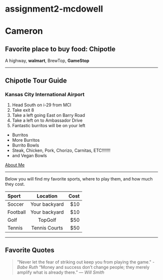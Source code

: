 # assignment2-mcdowell

# Cameron

## Favorite place to buy food: **Chipotle**

A highway, **walmart**, BrewTop, **GameStop**

---

## Chipotle Tour Guide

### Kansas City International Airport

1. Head South on i-29 from MCI
2. Take exit 8
3. Take a left going East on Barry Road
4. Take a left on to Ambassador Drive
5. Fantastic burritos will be on your left

- Burritos
- More Burritos
- Burrito Bowls
- Steak, Chicken, Pork, Chorizo, Carnitas, ETC!!!!!!!
- and Vegan Bowls

[About Me](https://github.com/cameronkc/assignment2-mcdowell/blob/main/AboutMe.md)

---

Below you will find my favorite sports, where to play them, and how much they cost.

| Sport    |   Location    | Cost |
| :------- | :-----------: | ---: |
| Soccer   | Your backyard |  $10 |
| Football | Your backyard |  $10 |
| Golf     |    TopGolf    |  $50 |
| Tennis   | Tennis Courts |  $50 |

---

## Favorite Quotes

> "Never let the fear of striking out keep you from playing the game." - <em>Babe Ruth</em>
> “Money and success don’t change people; they merely amplify what is already there.” — <em>Will Smith</em>
